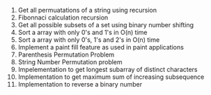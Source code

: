 1) Get all permuatations of a string using recursion <br>
2) Fibonnaci calculation recursion <br>
3) Get all possible subsets of a set using binary number shifting <br>
4) Sort a array with only 0's and 1's in O(n) time <br>
5) Sort a array with only 0's, 1's and 2's in O(n) time <br>
6) Implement a paint fill feature as used in paint applications <br>
7) Parenthesis Permutation Problem <br>
8) String Number Permutation problem <br>
9) Impelementation to get longest subarray of distinct characters <br>
10) Implementation to get maximum sum of increasing subsequence <br>
11) Implementation to reverse a binary number <br>